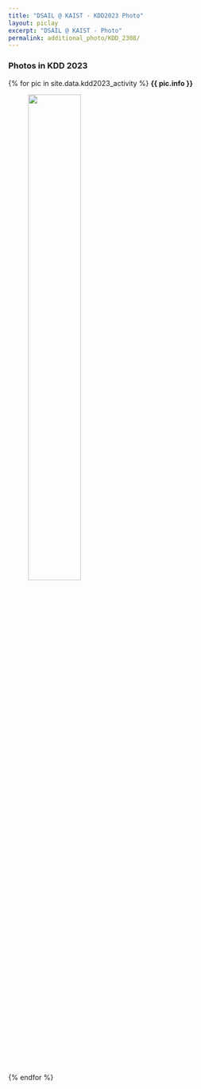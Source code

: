 ```yaml
---
title: "DSAIL @ KAIST - KDD2023 Photo"
layout: piclay
excerpt: "DSAIL @ KAIST - Photo"
permalink: additional_photo/KDD_2308/
---
```


<div class="container-fluid">
<div class="row">
<div id="textid" class="col-sm-12">
<h3> Photos in KDD 2023 </h3>
{% for pic in site.data.kdd2023_activity %}
<strong>
{{ pic.info }}
</strong>
<figure>
<img src="{{ site.url }}{{ site.baseurl }}/images/activity/KDD2023/{{ pic.image }}" width="50%" />
</figure>
{% endfor %}
</div>
</div>
</div>

